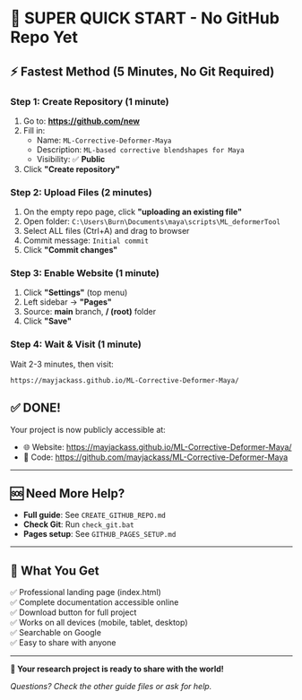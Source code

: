 # 🎯 SUPER QUICK START - No GitHub Repo Yet

## ⚡ Fastest Method (5 Minutes, No Git Required)

### Step 1: Create Repository (1 minute)
1. Go to: **https://github.com/new**
2. Fill in:
   - Name: `ML-Corrective-Deformer-Maya`
   - Description: `ML-based corrective blendshapes for Maya`
   - Visibility: ✅ **Public**
3. Click **"Create repository"**

### Step 2: Upload Files (2 minutes)
1. On the empty repo page, click **"uploading an existing file"**
2. Open folder: `C:\Users\Burn\Documents\maya\scripts\ML_deformerTool`
3. Select ALL files (Ctrl+A) and drag to browser
4. Commit message: `Initial commit`
5. Click **"Commit changes"**

### Step 3: Enable Website (1 minute)
1. Click **"Settings"** (top menu)
2. Left sidebar → **"Pages"**
3. Source: **main** branch, **/ (root)** folder
4. Click **"Save"**

### Step 4: Wait & Visit (1 minute)
Wait 2-3 minutes, then visit:
```
https://mayjackass.github.io/ML-Corrective-Deformer-Maya/
```

## ✅ DONE!

Your project is now publicly accessible at:
- 🌐 Website: https://mayjackass.github.io/ML-Corrective-Deformer-Maya/
- 📂 Code: https://github.com/mayjackass/ML-Corrective-Deformer-Maya

---

## 🆘 Need More Help?

- **Full guide**: See `CREATE_GITHUB_REPO.md`
- **Check Git**: Run `check_git.bat`
- **Pages setup**: See `GITHUB_PAGES_SETUP.md`

---

## 📱 What You Get

✅ Professional landing page (index.html)  
✅ Complete documentation accessible online  
✅ Download button for full project  
✅ Works on all devices (mobile, tablet, desktop)  
✅ Searchable on Google  
✅ Easy to share with anyone  

---

**🎉 Your research project is ready to share with the world!**

*Questions? Check the other guide files or ask for help.*
